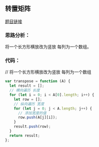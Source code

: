 ## **转置矩阵**

[题目链接](https://leetcode.cn/problems/transpose-matrix/)

### 思路分析：

将一个长方形横放改为竖放 每列为一个数组。

### 代码：

// 将一个长方形横放改为竖放 每列为一个数组

```js
var transpose = function (A) {
  let result = [];
  // 横向遍历 长度
  for (let i = 0; i < A[0].length; i++) {
    let row = [];
    // 纵向遍历 宽度
    for (let j = 0; j < A.length; j++) {
      // 添加宽度的值
      row.push(A[j][i]);
    }
    result.push(row);
  }
  return result;
};
```
